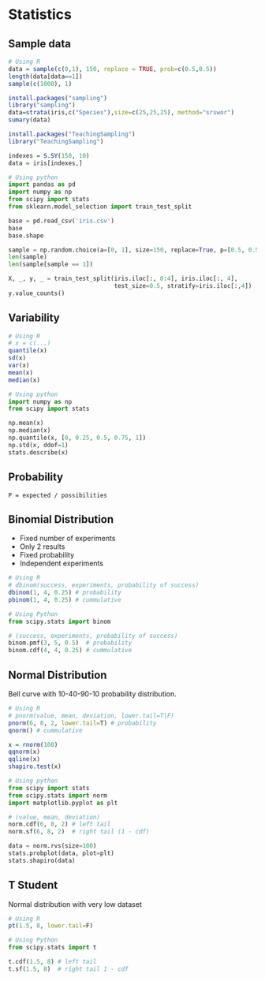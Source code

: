 # Statistics

## Sample data

```R
# Using R
data = sample(c(0,1), 150, replace = TRUE, prob=c(0.5,0.5))
length(data[data==1])
sample(c(1000), 1)

install.packages("sampling")
library("sampling")
data=strata(iris,c("Species"),size=c(25,25,25), method="srswor")
sumary(data)

install.packages("TeachingSampling")
library("TeachingSampling")

indexes = S.SY(150, 10)
data = iris[indexes,]
```

```python
# Using python
import pandas as pd
import numpy as np
from scipy import stats
from sklearn.model_selection import train_test_split

base = pd.read_csv('iris.csv')
base
base.shape

sample = np.random.choice(a=[0, 1], size=150, replace=True, p=[0.5, 0.5])
len(sample)
len(sample[sample == 1])

X, _, y, _ = train_test_split(iris.iloc[:, 0:4], iris.iloc[:, 4],
                              test_size=0.5, stratify=iris.iloc[:,4])
y.value_counts()
```

## Variability

```R
# Using R
# x = c(...)
quantile(x)
sd(x)
var(x)
mean(x)
median(x)
```

```python
# Using python
import numpy as np
from scipy import stats

np.mean(x)
np.median(x)
np.quantile(x, [0, 0.25, 0.5, 0.75, 1])
np.std(x, ddof=1)
stats.describe(x)
```

## Probability

`P = expected / possibilities`

## Binomial Distribution

* Fixed number of experiments
* Only 2 results
* Fixed probability 
* Independent experiments

```R
# Using R
# dbinom(success, experiments, probability of success)
dbinom(1, 4, 0.25) # probability
pbinom(1, 4, 0.25) # cummulative
```

```python
# Using Python
from scipy.stats import binom

# (success, experiments, probability of success)
binom.pmf(3, 5, 0.5)  # probability
binom.cdf(4, 4, 0.25) # cummulative
```

## Normal Distribution

Bell curve with 10-40-90-10 probability distribution.

```R
# Using R
# pnorm(value, mean, deviation, lower.tail=T|F)
pnorm(6, 8, 2, lower.tail=T) # probability
qnorm() # cummulative

x = rnorm(100)
qqnorm(x)
qqline(x)
shapiro.test(x)
```

```python
# Using python
from scipy import stats
from scipy.stats import norm
import matplotlib.pyplot as plt

# (value, mean, deviation)
norm.cdf(6, 8, 2) # left tail
norm.sf(6, 8, 2)  # right tail (1 - cdf)

data = norm.rvs(size=100)
stats.probplot(data, plot=plt)
stats.shapiro(data)
```

## T Student

Normal distribution with very low dataset

```R
# Using R
pt(1.5, 8, lower.tail=F)
```

```python
# Using Python
from scipy.stats import t

t.cdf(1.5, 8) # left tail
t.sf(1.5, 8)  # right tail 1 - cdf
```